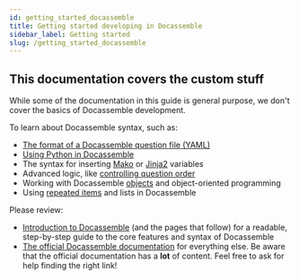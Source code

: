 ```yaml
---
id: getting_started_docassemble
title: Getting started developing in Docassemble
sidebar_label: Getting started
slug: /getting_started_docassemble
---
```


## This documentation covers the custom stuff

While some of the documentation in this guide is general purpose,
we don't cover the basics of Docassemble development.

To learn about Docassemble syntax, such as:

- [The format of a Docassemble question file (YAML)](https://suffolklitlab.org/legal-tech-class/docs/yaml)
- [Using Python in Docassemble](https://suffolklitlab.org/legal-tech-class/docs/python)
- The syntax for inserting [Mako](https://suffolklitlab.org/legal-tech-class/docs/mako) or [Jinja2](https://suffolklitlab.org/legal-tech-class/docs/jinja2) variables
- Advanced logic, like [controlling question order](https://suffolklitlab.org/legal-tech-class/docs/practical-guide-docassemble/controlling-interview-order)
- Working with Docassemble [objects](https://suffolklitlab.org/legal-tech-class/docs/practical-guide-docassemble/object-oriented-programming) and object-oriented programming
- Using [repeated items](https://suffolklitlab.org/legal-tech-class/docs/repeated-information) and lists in Docassemble

Please review:

* [Introduction to Docassemble](https://suffolklitlab.org/legal-tech-class/docs/introduction-to-docassemble/) (and the pages that follow) for a readable, step-by-step guide to the core features and syntax of Docassemble
* [The official Docassemble documentation](https://docassemble.org/docs.html) for everything else. Be aware that the official documentation has a **lot** of content. Feel free to ask for help finding the right link!

